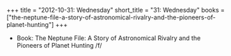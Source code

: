 +++
title = "2012-10-31: Wednesday"
short_title = "31: Wednesday"
books = ["the-neptune-file-a-story-of-astronomical-rivalry-and-the-pioneers-of-planet-hunting"]
+++


* Book: The Neptune File: A Story of Astronomical Rivalry and the Pioneers of Planet Hunting /f/
